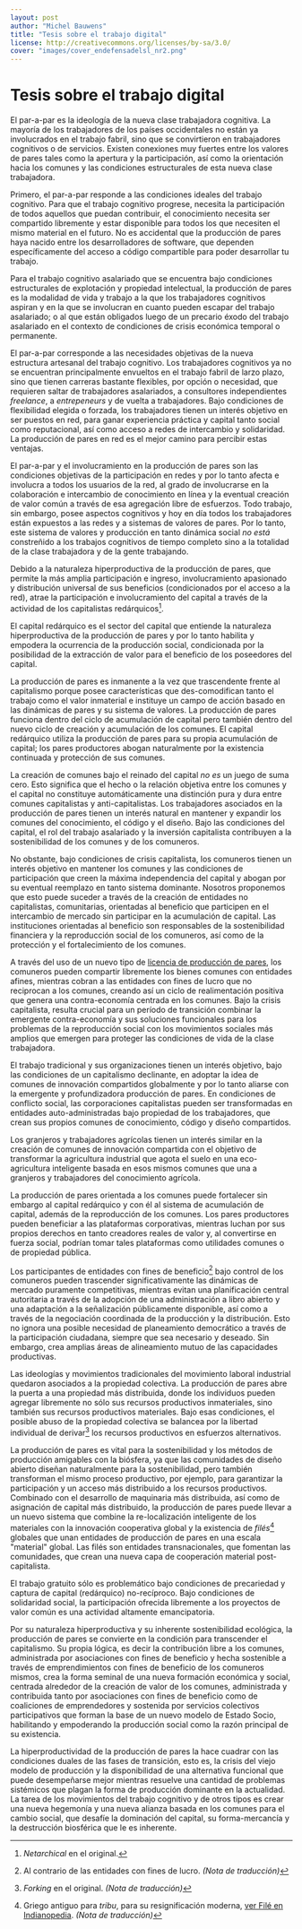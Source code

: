 ```yaml
---
layout: post
author: "Michel Bauwens"
title: "Tesis sobre el trabajo digital"
license: http://creativecommons.org/licenses/by-sa/3.0/
cover: "images/cover_endefensadelsl_nr2.png"
---
```


Tesis sobre el trabajo digital
==============================

El par-a-par es la ideología de la nueva clase trabajadora cognitiva. La
mayoría de los trabajadores de los países occidentales no están ya
involucrados en el trabajo fabril, sino que se convirtieron en
trabajadores cognitivos o de servicios.  Existen conexiones muy fuertes
entre los valores de pares tales como la apertura y la participación,
así como la orientación hacia los comunes y las condiciones
estructurales de esta nueva clase trabajadora.

Primero, el par-a-par responde a las condiciones ideales del trabajo
cognitivo.  Para que el trabajo cognitivo progrese, necesita la
participación de todos aquellos que puedan contribuir, el conocimiento
necesita ser compartido libremente y estar disponible para todos los que
necesiten el mismo material en el futuro. No es accidental que la
producción de pares haya nacido entre los desarrolladores de software,
que dependen específicamente del acceso a código compartible para poder
desarrollar tu trabajo.

Para el trabajo cognitivo asalariado que se encuentra bajo condiciones
estructurales de explotación y propiedad intelectual, la producción de
pares es la modalidad de vida y trabajo a la que los trabajadores
cognitivos aspiran y en la que se involucran en cuanto pueden escapar
del trabajo asalariado; o al que están obligados luego de un precario
éxodo del trabajo asalariado en el contexto de condiciones de crisis
económica temporal o permanente.

El par-a-par corresponde a las necesidades objetivas de la nueva
estructura artesanal del trabajo cognitivo. Los trabajadores cognitivos
ya no se encuentran principalmente envueltos en el trabajo fabril de
larzo plazo, sino que tienen carreras bastante flexibles, por opción o
necesidad, que requieren saltar de trabajadores asalariados, a
consultores independientes _freelance_, a _entrepeneurs_ y de vuelta a
trabajadores. Bajo condiciones de flexibilidad elegida o forzada, los
trabajadores tienen un interés objetivo en ser puestos en red, para
ganar experiencia práctica y capital tanto social como reputacional, así
como acceso a redes de intercambio y solidaridad. La producción de pares
en red es el mejor camino para percibir estas ventajas.

El par-a-par y el involucramiento en la producción de pares son las
condiciones objetivas de la participación en redes y por lo tanto afecta
e involucra a todos los usuarios de la red, al grado de involucrarse en
la colaboración e intercambio de conocimiento en línea y la eventual
creación de valor común a través de esa agregación libre de esfuerzos.
Todo trabajo, sin embargo, posee aspectos cognitivos y hoy en día todos
los trabajadores están expuestos a las redes y a sistemas de valores de
pares. Por lo tanto, este sistema de valores y producción en tanto
dinámica social *no está* constreñido a los trabajos cognitivos de
tiempo completo sino a la totalidad de la clase trabajadora y de la
gente trabajando.

Debido a la naturaleza hiperproductiva de la producción de pares, que
permite la más amplia participación e ingreso, involucramiento
apasionado y distribución universal de sus beneficios (condicionados por
el acceso a la red), atrae la participación e involucramiento del
capital a través de la actividad de los capitalistas
redárquicos[^netarchic].

[^netarchic]: _Netarchical_ en el original.

El capital redárquico es el sector del capital que entiende la
naturaleza hiperproductiva de la producción de pares y por lo tanto
habilita y empodera la ocurrencia de la producción social, condicionada
por la posibilidad de la extracción de valor para el beneficio de los
poseedores del capital.

La producción de pares es inmanente a la vez que trascendente frente al
capitalismo porque posee características que des-comodifican tanto el
trabajo como el valor inmaterial e instituye un campo de acción basado
en las dinámicas de pares y su sistema de valores. La producción de
pares funciona dentro del ciclo de acumulación de capital pero también
dentro del nuevo ciclo de creación y acumulación de los comunes. El
capital redárquico utiliza la producción de pares para su propia
acumulación de capital; los pares productores abogan naturalmente por la
existencia continuada y protección de sus comunes.

La creación de comunes bajo el reinado del capital *no es* un juego de
suma cero. Esto significa que el hecho o la relación objetiva entre los
comunes y el capital no constituye automáticamente una distinción pura y
dura entre comunes capitalistas y anti-capitalistas. Los trabajadores
asociados en la producción de pares tienen un interés natural en
mantener y expandir los comunes del conocimiento, el código y el diseño.
Bajo las condiciones del capital, el rol del trabajo asalariado y la
inversión capitalista contribuyen a la sostenibilidad de los comunes y
de los comuneros.

No obstante, bajo condiciones de crisis capitalista, los comuneros
tienen un interés objetivo en mantener los comunes y las condiciones de
participación que creen la máxima independencia del capital y abogan por
su eventual reemplazo en tanto sistema dominante. Nosotros proponemos
que esto puede suceder a través de la creación de entidades no
capitalistas, comunitarias, orientadas al beneficio que participen en el
intercambio de mercado sin participar en la acumulación de capital. Las
instituciones orientadas al beneficio son responsables de la
sostenibilidad financiera y la reproducción social de los comuneros, así
como de la protección y el fortalecimiento de los comunes.

A través del uso de un nuevo tipo de [licencia de producción de
pares](http://endefensadelsl.org/ppl_deed_es.html), los comuneros pueden
compartir libremente los bienes comunes con entidades afines, mientras
cobran a las entidades con fines de lucro que no reciprocan a los
comunes, creando así un ciclo de realimentación positiva que genera una
contra-economía centrada en los comunes. Bajo la crisis capitalista,
resulta crucial para un período de transición combinar la emergente
contra-economía y sus soluciones funcionales para los problemas de la
reproducción social con los movimientos sociales más amplios que emergen
para proteger las condiciones de vida de la clase trabajadora.

El trabajo tradicional y sus organizaciones tienen un interés objetivo,
bajo las condiciones de un capitalismo declinante, en adoptar la idea de
comunes de innovación compartidos globalmente y por lo tanto aliarse con
la emergente y profundizadora producción de pares. En condiciones de
conflicto social, las corporaciones capitalistas pueden ser
transformadas en entidades auto-administradas bajo propiedad de los
trabajadores, que crean sus propios comunes de conocimiento, código y
diseño compartidos.

Los granjeros y trabajadores agrícolas tienen un interés similar en la
creación de comunes de innovación compartida con el objetivo de
transformar la agricultura industrial que agota el suelo en una
eco-agricultura inteligente basada en esos mismos comunes que una a
granjeros y trabajadores del conocimiento agrícola.

La producción de pares orientada a los comunes puede fortalecer sin
embargo al capital redárquico y con él al sistema de acumulación de
capital, además de la reproducción de los comunes. Los pares productores
pueden beneficiar a las plataformas corporativas, mientras luchan por
sus propios derechos en tanto creadores reales de valor y, al
convertirse en fuerza social, podrían tomar tales plataformas como
utilidades comunes o de propiedad pública.

Los participantes de entidades con fines de beneficio[^NdT] bajo control
de los comuneros pueden trascender significativamente las dinámicas de
mercado puramente competitivas, mientras evitan una planificación
central autoritaria a través de la adopción de una administración a
libro abierto y una adaptación a la señalización públicamente
disponible, así como a través de la negociación coordinada de la
producción y la distribución. Esto no ignora una posible necesidad de
planeamiento democrático a través de la participación ciudadana, siempre
que sea necesario y deseado. Sin embargo, crea amplias áreas de
alineamiento mutuo de las capacidades productivas.

[^NdT]: Al contrario de las entidades con fines de lucro. _(Nota de
        traducción)_

Las ideologías y movimientos tradicionales del movimiento laboral
industrial quedaron asociados a la propiedad colectiva. La producción de
pares abre la puerta a una propiedad más distribuida, donde los
individuos pueden agregar libremente no sólo sus recursos productivos
inmateriales, sino también sus recursos productivos materiales. Bajo
esas condiciones, el posible abuso de la propiedad colectiva se balancea
por la libertad individual de derivar[^fork] los recursos productivos en
esfuerzos alternativos.

[^fork]: _Forking_ en el original. _(Nota de traducción)_

La producción de pares es vital para la sostenibilidad y los métodos de
producción amigables con la biósfera, ya que las comunidades de diseño
abierto diseñan naturalmente para la sostenibilidad, pero también
transforman el mismo proceso productivo, por ejemplo, para garantizar la
participación y un acceso más distribuido a los recursos productivos.
Combinado con el desarrollo de maquinaria más distribuida, así como de
asignación de capital más distribuido, la producción de pares puede
llevar a un nuevo sistema que combine la re-localización inteligente de
los materiales con la innovación cooperativa global y la existencia de
_filés_[^file] globales que unan entidades de producción de pares en una
escala "material" global. Las filés son entidades transnacionales, que
fomentan las comunidades, que crean una nueva capa de cooperación
material post-capitalista.

[^file]: Griego antiguo para _tribu_, para su resignificación moderna, [ver
         Filé en Indianopedia](http://lasindias.net/indianopedia/Fil%C3%A9).
         _(Nota de traducción)_

El trabajo gratuito sólo es problemático bajo condiciones de precariedad
y captura de capital (redárquico) no-recíproco. Bajo condiciones de
solidaridad social, la participación ofrecida libremente a los proyectos
de valor común es una actividad altamente emancipatoria.

Por su naturaleza hiperproductiva y su inherente sostenibilidad
ecológica, la producción de pares se convierte en la condición para
transcender el capitalismo. Su propia lógica, es decir la contribución
libre a los comunes, administrada por asociaciones con fines de
beneficio y hecha sostenible a través de emprendimientos con fines de
beneficio de los comuneros mismos, crea la forma seminal de una nueva
formación económica y social, centrada alrededor de la creación de valor
de los comunes, administrada y contribuida tanto por asociaciones con
fines de beneficio como de coaliciones de emprendedores y sostenida por
servicios colectivos participativos que forman la base de un nuevo
modelo de Estado Socio, habilitando y empoderando la producción social
como la razón principal de su existencia.

La hiperproductividad de la producción de pares la hace cuadrar con las
condiciones duales de las fases de transición, esto es, la crisis del
viejo modelo de producción y la disponibilidad de una alternativa
funcional que puede desempeñarse mejor mientras resuelve una cantidad de
problemas sistémicos que plagan la forma de producción dominante en la
actualidad. La tarea de los movimientos del trabajo cognitivo y de otros
tipos es crear una nueva hegemonía y una nueva alianza basada en los
comunes para el cambio social, que desafíe la dominación del capital, su
forma-mercancía y la destrucción biosférica que le es inherente.
